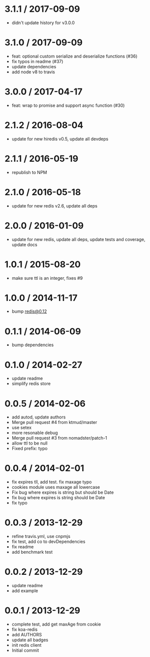 3.1.1 / 2017-09-09
==================

* didn't update history for v3.0.0

3.1.0 / 2017-09-09
==================

* feat: optional custom serialize and deserialize functions (#36)
* fix typos in readme (#37)
* update dependencies
* add node v8 to travis

3.0.0 / 2017-04-17
==================

* feat: wrap to promise and support async function (#30)

2.1.2 / 2016-08-04
==================

* update for new hiredis v0.5, update all devdeps

2.1.1 / 2016-05-19
==================

* republish to NPM

2.1.0 / 2016-05-18
==================

* update for new redis v2.6, update all deps

2.0.0 / 2016-01-09
==================

* update for new redis, update all deps, update tests and coverage, update docs

1.0.1 / 2015-08-20
==================

* make sure ttl is an integer, fixes #9

1.0.0 / 2014-11-17
==================

* bump redis@0.12

0.1.1 / 2014-06-09
==================

* bump dependencies

0.1.0 / 2014-02-27
==================

* update readme
*  simplify redis store

0.0.5 / 2014-02-06
==================

* add autod, update authors
* Merge pull request #4 from ktmud/master
* use setex
* more resonable debug
* Merge pull request #3 from nomadster/patch-1
* allow ttl to be null
* Fixed prefix: typo

0.0.4 / 2014-02-01
==================

* fix expires tll, add test. fix maxage typo
* cookies module uses maxage all lowercase
* Fix bug where expires is string but should be Date
* fix bug where expires is string should be Date
* fix typo

0.0.3 / 2013-12-29
==================

* refine travis.yml, use cnpmjs
* fix test, add co to devDependencies
* fix readme
* add benchmark test

0.0.2 / 2013-12-29
==================

* update readme
* add example

0.0.1 / 2013-12-29
==================

* complete test, add get maxAge from cookie
* fix koa-redis
* add AUTHORS
* update all badges
* init redis client
* Initial commit
